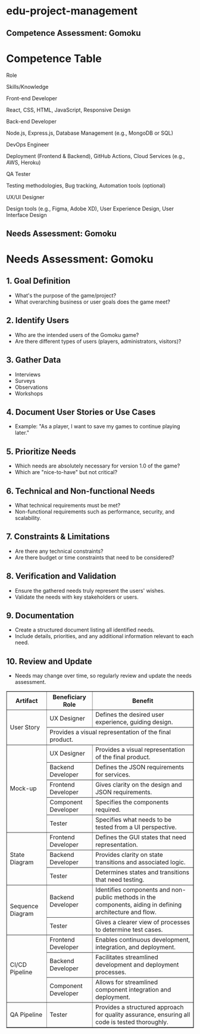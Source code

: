 # edu-project-management

## Competence Assessment: Gomoku

Competence Table
================

Role

Skills/Knowledge

Front-end Developer

React, CSS, HTML, JavaScript, Responsive Design

Back-end Developer

Node.js, Express.js, Database Management (e.g., MongoDB or SQL)

DevOps Engineer

Deployment (Frontend & Backend), GitHub Actions, Cloud Services (e.g., AWS, Heroku)

QA Tester

Testing methodologies, Bug tracking, Automation tools (optional)

UX/UI Designer

Design tools (e.g., Figma, Adobe XD), User Experience Design, User Interface Design



## Needs Assessment: Gomoku

Needs Assessment: Gomoku
========================

1\. Goal Definition
-------------------

*   What's the purpose of the game/project?
*   What overarching business or user goals does the game meet?

2\. Identify Users
------------------

*   Who are the intended users of the Gomoku game?
*   Are there different types of users (players, administrators, visitors)?

3\. Gather Data
---------------

*   Interviews
*   Surveys
*   Observations
*   Workshops

4\. Document User Stories or Use Cases
--------------------------------------

*   Example: "As a player, I want to save my games to continue playing later."

5\. Prioritize Needs
--------------------

*   Which needs are absolutely necessary for version 1.0 of the game?
*   Which are "nice-to-have" but not critical?

6\. Technical and Non-functional Needs
--------------------------------------

*   What technical requirements must be met?
*   Non-functional requirements such as performance, security, and scalability.

7\. Constraints & Limitations
-----------------------------

*   Are there any technical constraints?
*   Are there budget or time constraints that need to be considered?

8\. Verification and Validation
-------------------------------

*   Ensure the gathered needs truly represent the users' wishes.
*   Validate the needs with key stakeholders or users.

9\. Documentation
-----------------

*   Create a structured document listing all identified needs.
*   Include details, priorities, and any additional information relevant to each need.

10\. Review and Update
----------------------

*   Needs may change over time, so regularly review and update the needs assessment.


<table border="1" cellspacing="0" cellpadding="5">
    <thead>
        <tr>
            <th>Artifact</th>
            <th>Beneficiary Role</th>
            <th>Benefit</th>
        </tr>
    </thead>
    <tbody>
        <tr>
            <td rowspan="2">User Story</td>
            <td>UX Designer</td>
            <td>Defines the desired user experience, guiding design.</td>
        </tr>
        <tr>
            <td colspan="2">Provides a visual representation of the final product.</td>
        </tr>
        <tr>
            <td rowspan="5">Mock-up</td>
            <td>UX Designer</td>
            <td>Provides a visual representation of the final product.</td>
        </tr>
        <tr>
            <td>Backend Developer</td>
            <td>Defines the JSON requirements for services.</td>
        </tr>
        <tr>
            <td>Frontend Developer</td>
            <td>Gives clarity on the design and JSON requirements.</td>
        </tr>
        <tr>
            <td>Component Developer</td>
            <td>Specifies the components required.</td>
        </tr>
        <tr>
            <td>Tester</td>
            <td>Specifies what needs to be tested from a UI perspective.</td>
        </tr>
        <tr>
            <td rowspan="3">State Diagram</td>
            <td>Frontend Developer</td>
            <td>Defines the GUI states that need representation.</td>
        </tr>
        <tr>
            <td>Backend Developer</td>
            <td>Provides clarity on state transitions and associated logic.</td>
        </tr>
        <tr>
            <td>Tester</td>
            <td>Determines states and transitions that need testing.</td>
        </tr>
        <tr>
            <td rowspan="2">Sequence Diagram</td>
            <td>Backend Developer</td>
            <td>Identifies components and non-public methods in the components, aiding in defining architecture and flow.</td>
        </tr>
        <tr>
            <td>Tester</td>
            <td>Gives a clearer view of processes to determine test cases.</td>
        </tr>
        <tr>
            <td rowspan="3">CI/CD Pipeline</td>
            <td>Frontend Developer</td>
            <td>Enables continuous development, integration, and deployment.</td>
        </tr>
        <tr>
            <td>Backend Developer</td>
            <td>Facilitates streamlined development and deployment processes.</td>
        </tr>
        <tr>
            <td>Component Developer</td>
            <td>Allows for streamlined component integration and deployment.</td>
        </tr>
        <tr>
            <td>QA Pipeline</td>
            <td>Tester</td>
            <td>Provides a structured approach for quality assurance, ensuring all code is tested thoroughly.</td>
        </tr>
    </tbody>
</table>

